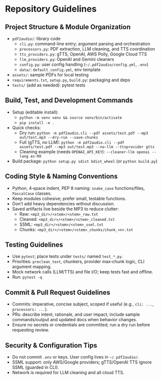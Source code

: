 # Repository Guidelines

## Project Structure & Module Organization
- `pdf2audio/`: library code
  - `cli.py`: command-line entry; argument parsing and orchestration
  - `processors.py`: PDF extraction, LLM cleaning, and TTS coordination
  - `tts_providers.py`: gTTS, OpenAI, AWS Polly, Google Cloud TTS
  - `llm_providers.py`: OpenAI and Gemini cleaners
  - `config.py`: user config handling (`~/.pdf2audio/config.yml`, `.env`)
  - `data/`: `default_config.yml`, env template
- `assets/`: sample PDFs for local testing
- `requirements.txt`, `setup.py`, `build.py`: packaging and deps
- `tests/` (add as needed): pytest tests

## Build, Test, and Development Commands
- Setup (editable install):
  - `python -m venv venv && source venv/bin/activate`
  - `pip install -e .`
- Quick checks:
  - Dry run: `python -m pdf2audio.cli --pdf assets/test.pdf --mp3 out/test.mp3 --dry-run --save-chunks`
  - Full (gTTS, no LLM): `python -m pdf2audio.cli --pdf assets/test.pdf --mp3 out/test.mp3 --no-llm --ttsprovider gtts`
  - Cleaning example (needs `OPENAI_API_KEY`): `--cleaner-llm openai --lang es-MX`
- Build package: `python setup.py sdist bdist_wheel` (or `python build.py`)

## Coding Style & Naming Conventions
- Python, 4‑space indent, PEP 8 naming: `snake_case` functions/files, `PascalCase` classes.
- Keep modules cohesive; prefer small, testable functions.
- Don’t add heavy dependencies without discussion.
- Saved artifacts live beside the MP3 to reduce clutter:
  - Raw: `<mp3_dir>/<stem>/<stem>_raw.txt`
  - Cleaned: `<mp3_dir>/<stem>/<stem>_cleaned.txt`
  - SSML: `<mp3_dir>/<stem>/<stem>_ssml.txt`
  - Chunks: `<mp3_dir>/<stem>/<stem>_chunks/chunk_<n>.txt`

## Testing Guidelines
- Use `pytest`; place tests under `tests/` named `test_*.py`.
- Priorities: `preclean_text`, chunkers, provider max‑chunk logic, CLI argument mapping.
- Mock network calls (LLM/TTS) and file I/O; keep tests fast and offline.
- Run: `pytest -q`

## Commit & Pull Request Guidelines
- Commits: imperative, concise subject, scoped if useful (e.g., `cli: ...`, `processors: ...`).
- PRs: describe intent, rationale, and user impact; include sample commands/output and updated docs when behavior changes.
- Ensure no secrets or credentials are committed; run a dry run before requesting review.

## Security & Configuration Tips
- Do not commit `.env` or keys. User config lives in `~/.pdf2audio/`.
- SSML support: only AWS/Google providers; gTTS/OpenAI TTS ignore SSML (guarded in CLI).
- Network is required for LLM cleaning and all cloud TTS.
